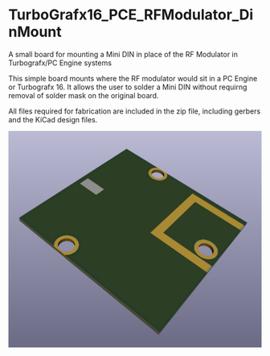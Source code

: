# TurboGrafx16_PCE_RFModulator_DinMount
A small board for mounting a Mini DIN in place of the RF Modulator in Turbografx/PC Engine systems

This simple board mounts where the RF modulator would sit in a PC Engine or Turbografx 16. It allows the user to solder a Mini DIN without requirng removal of solder mask on the original board.

All files required for fabrication are included in the zip file, including gerbers and the KiCad design files.

![Isometric View](/images/Isometric%20View.jpg?raw=true "Isometric View")
